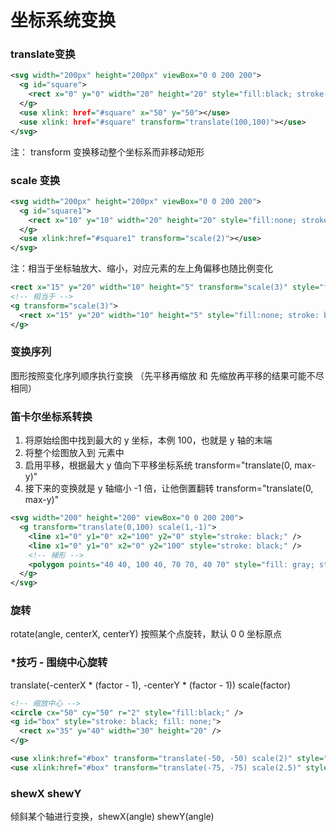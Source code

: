 # 坐标系统变换

### translate变换

``` xml
<svg width="200px" height="200px" viewBox="0 0 200 200">
  <g id="square">
    <rect x="0" y="0" width="20" height="20" style="fill:black; stroke-width: 2;"></rect>
  </g>
  <use xlink: href="#square" x="50" y="50"></use>
  <use xlink: href="#square" transform="translate(100,100)"></use>
</svg>
```

注： 
transform 变换移动整个坐标系而非移动矩形


### scale 变换

``` xml
<svg width="200px" height="200px" viewBox="0 0 200 200">
  <g id="square1">
    <rect x="10" y="10" width="20" height="20" style="fill:none; stroke: black;"></rect>
  </g>
  <use xlink:href="#square1" transform="scale(2)"></use>
</svg>
```

注：相当于坐标轴放大、缩小，对应元素的左上角偏移也随比例变化

``` xml
<rect x="15" y="20" width="10" height="5" transform="scale(3)" style="fill:none; stroke: black;"/>
<!-- 相当于 -->
<g transform="scale(3)">
  <rect x="15" y="20" width="10" height="5" style="fill:none; stroke: black;"/>
</g>
```


### 变换序列

图形按照变化序列顺序执行变换
（先平移再缩放 和 先缩放再平移的结果可能不尽相同）


### 笛卡尔坐标系转换

1. 将原始绘图中找到最大的 y 坐标，本例 100，也就是 y 轴的末端
2. 将整个绘图放入到 <g> 元素中
3. 启用平移，根据最大 y 值向下平移坐标系统 transform="translate(0, max-y)"
4. 接下来的变换就是 y 轴缩小 -1 倍，让他倒置翻转 transform="translate(0, max-y)"

``` xml
<svg width="200" height="200" viewBox="0 0 200 200">
  <g transform="translate(0,100) scale(1,-1)">
    <line x1="0" y1="0" x2="100" y2="0" style="stroke: black;" />
    <line x1="0" y1="0" x2="0" y2="100" style="stroke: black;" />
    <!-- 梯形 -->
    <polygon points="40 40, 100 40, 70 70, 40 70" style="fill: gray; stroke: black" />
  </g>
</svg>
```

### 旋转

rotate(angle, centerX, centerY)
按照某个点旋转，默认 0 0 坐标原点


### *技巧 - 围绕中心旋转

translate(-centerX * (factor - 1), -centerY * (factor - 1))
scale(factor)

``` xml
<!-- 缩放中心 -->
<circle cx="50" cy="50" r="2" style="fill:black;" />
<g id="box" style="stroke: black; fill: none;">
  <rect x="35" y="40" width="30" height="20" />
</g>

<use xlink:href="#box" transform="translate(-50, -50) scale(2)" style="stroke-width:0.5;" />
<use xlink:href="#box" transform="translate(-75, -75) scale(2.5)" style="stroke-width:0.4;" />
```

### shewX shewY
倾斜某个轴进行变换，shewX(angle) shewY(angle)

